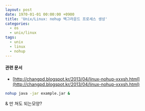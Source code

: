 ```yaml
---
layout: post
date: 1970-01-01 00:00:00 +0900
title: 'Unix/Linux: nohup 백그라운드 프로세스 생성'
categories:
  - os
  - unix/linux
tags:
  - unix
  - linux
  - nohup
---
```


#### 관련 문서
- [http://changpd.blogspot.kr/2013/04/linux-nohup-xxxsh.html](http://changpd.blogspot.kr/2013/04/linux-nohup-xxxsh.html)

``` bash
nohup java -jar example.jar &
```

& 만 쳐도 되는모양?
